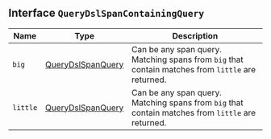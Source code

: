 ## Interface `QueryDslSpanContainingQuery`

| Name | Type | Description |
| - | - | - |
| `big` | [QueryDslSpanQuery](./QueryDslSpanQuery.md) | Can be any span query. Matching spans from `big` that contain matches from `little` are returned. |
| `little` | [QueryDslSpanQuery](./QueryDslSpanQuery.md) | Can be any span query. Matching spans from `big` that contain matches from `little` are returned. |

